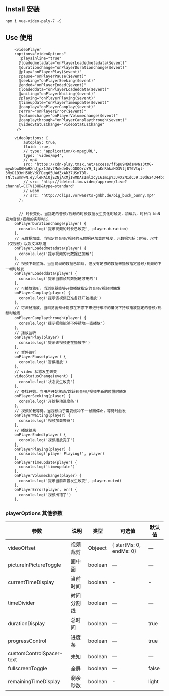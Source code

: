 <!--
 * @Author: zhengzhangxu 452436275@qq.com
 * @Date: 2021-05-08 15:51:34
 * @LastEditors: zzx 452436275@qq.com
 * @LastEditTime: 2022-08-11 15:09:03
 * @FilePath: /vue-video-play-7/README.md
 * @Description: 这是默认设置,请设置`customMade`, 打开koroFileHeader查看配置 进行设置: https://github.com/OBKoro1/koro1FileHeader/wiki/%E9%85%8D%E7%BD%AE
-->

## Install 安装
```shell
npm i vue-video-paly-7 -S
```

## Use 使用
```shell
    <videoPlayer 
    :options="videoOptions"
      :playsinline="true"
      @loadedmetadata="onPlayerLoadedmetadata($event)"
      @durationchange="onPlayerDurationchange($event)"
      @play="onPlayerPlay($event)"
      @pause="onPlayerPause($event)"
      @seeking="onPlayerSeeking($event)"
      @ended="onPlayerEnded($event)"
      @loadeddata="onPlayerLoadeddata($event)"
      @waiting="onPlayerWaiting($event)"
      @playing="onPlayerPlaying($event)"
      @timeupdate="onPlayerTimeupdate($event)"
      @canplay="onPlayerCanplay($event)"
      @error="onPlayerError($event)"
      @volumechange="onPlayerVolumechange($event)"
      @canplaythrough="onPlayerCanplaythrough($event)"
      @videoStatusChange="videoStatusChange"
     />

    videoOptions: {
        autoplay: true,
        fluid: true,
        // type: 'application/x-mpegURL',
        type: 'video/mp4',
        // mp4
        src: 'https://cdn-play.tmsx.net/access/ffGpu9MDdzMvNs3tMG-mywNbwO6MuHXnUjpx1JAv7Mnkde8vcGDQOroY9_1jaKnRhkaHO3Vtj8T6Vtql-3MxD1B3nH58bVdCFDeg05UWdZxAk37USnTBl-TNltEumnwN.eyJleHAiOjE2NjAxMjIwMDAsImlzcyI6Im1pY3JvX2N1dCJ9.30d624344b041e2ec80c9eddc470df51'
        // src: 'http://tdetect.tm.video/approve/live?channel=CCTV13HD&type=standard'
        // webm
        // src: 'http://clips.vorwaerts-gmbh.de/big_buck_bunny.mp4'
      },


      // 时长变化。当指定的音频/视频的时长数据发生变化时触发，加载后，时长由 NaN 变为音频/视频的实际时长
    onPlayerDurationchange(player) {
      console.log('提示视频的时长已改变', player.duration)
    },
    // 元数据加载。当指定的音频/视频的元数据已加载时触发，元数据包括：时长、尺寸（仅视频）以及文本轨道
    onPlayerLoadedmetadata(player) {
      console.log('提示视频的元数据已加载')
    },
    // 视频下载监听。当当前帧的数据已加载，但没有足够的数据来播放指定音频/视频的下一帧时触发
    onPlayerLoadeddata(player) {
      console.log('提示当前帧的数据是可用的')
    },
    // 可播放监听。当浏览器能够开始播放指定的音频/视频时触发
    onPlayerCanplay(player) {
      console.log('提示该视频已准备好开始播放')
    },
    // 可流畅播放。当浏览器预计能够在不停下来进行缓冲的情况下持续播放指定的音频/视频时触发
    onPlayerCanplaythrough(player) {
      console.log('提示视频能够不停顿地一直播放')
    },
    // 播放监听
    onPlayerPlay(player) {
      console.log('提示该视频正在播放中')
    },
    // 暂停监听
    onPlayerPause(player) {
      console.log('暂停播放')
    },
    // video 状态发生改变
    videoStatusChange(event) {
      console.log('状态发生改变')
    },
    // 查找开始。当用户开始移动/跳跃到音频/视频中新的位置时触发
    onPlayerSeeking(player) {
      console.log('开始移动进度条')
    },
    // 视频加载等待。当视频由于需要缓冲下一帧而停止，等待时触发
    onPlayerWaiting(player) {
      console.log('视频加载等待')
    },
    // 播放结束
    onPlayerEnded(player) {
      console.log('视频播放完了')
    },
    onPlayerPlaying(player) {
      console.log('player Playing!', player)
    },
    onPlayerTimeupdate(player) {
      console.log('timeupdate')
    },
    onPlayerVolumechange(player) {
      console.log('提示当前声音发生改变', player.muted)
    },
    onPlayerError(player, err) {
      console.log('视频出错了')
    },

```
### playerOptions 其他参数
| 参数      | 说明          | 类型      | 可选值                           | 默认值  |
|---------- |-------------- |---------- |--------------------------------  |-------- |
| videoOffset | 视频裁剪 | Objeect | { startMs: 0, endMs: 0} | — |
| pictureInPictureToggle | 画中画 | boolean | — | — |
| currentTimeDisplay | 当前时间 | boolean | - | - |
| timeDivider | 时间分割线 | boolean | — | — |
| durationDisplay | 总时间 | boolean | — | true |
| progressControl | 进度条 | boolean | — | true |
| customControlSpacer-text | 未知 | boolean | — | — |
| fullscreenToggle | 全屏 | boolean | — | false |
| remainingTimeDisplay | 剩余秒数 | boolean | - | light |